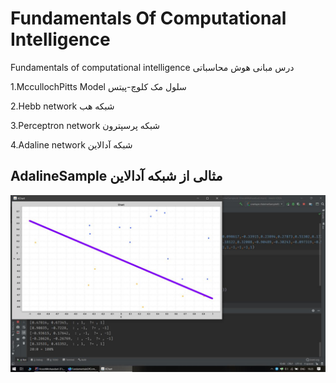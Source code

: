 # Fundamentals Of Computational Intelligence
Fundamentals of computational intelligence
درس مبانی هوش محاسباتی

1.MccullochPitts Model
سلول مک کلوچ-پیتس

2.Hebb network
شبکه هب

3.Perceptron network
شبکه پرسپترون

4.Adaline network
شبکه آدالاین

AdalineSample مثالی از شبکه آدالاین
---
![Adaline Sample](https://github.com/mahdisml/FundamentalsOfComputationalIntelligence/blob/master/adalinechartsample.jpg)
